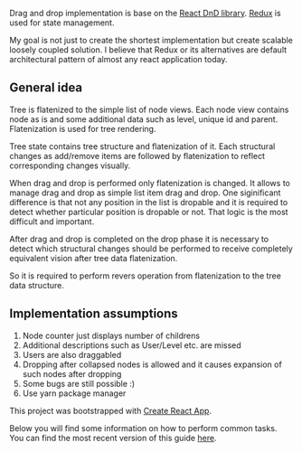 Drag and drop implementation is base on the [React DnD library](http://react-dnd.github.io/react-dnd/).
[Redux](https://redux.js.org/) is used for state management.

My goal is not just to create the shortest implementation but create scalable loosely coupled solution.
I believe that Redux or its alternatives are default architectural pattern of almost any react application today.

## General idea

Tree is flatenized to the simple list of node views.
Each node view contains node as is and some additional data such as level, unique id and parent.
Flatenization is used for tree rendering.

Tree state contains tree structure and flatenization of it.
Each structural changes as add/remove items are followed by flatenization to reflect corresponding changes visually.

When drag and drop is performed only flatenization is changed.
It allows to manage drag and drop as simple list item drag and drop.
One siginificant difference is that not any position in the list is dropable and it is required to detect whether particular position is dropable or not.
That logic is the most difficult and important.

After drag and drop is completed on the drop phase it is necessary to detect which structural changes should be performed to receive completely equivalent vision after tree data flatenization.

So it is required to perform revers operation from flatenization to the tree data structure.

## Implementation assumptions

1. Node counter just displays number of childrens
2. Additional descriptions such as User/Level etc. are missed
3. Users are also draggabled
4. Dropping after collapsed nodes is allowed and it causes expansion of such nodes after dropping
5. Some bugs are still possible :)
6. Use yarn package manager

This project was bootstrapped with [Create React App](https://github.com/facebookincubator/create-react-app).

Below you will find some information on how to perform common tasks.<br>
You can find the most recent version of this guide [here](https://github.com/facebookincubator/create-react-app/blob/master/packages/react-scripts/template/README.md).
